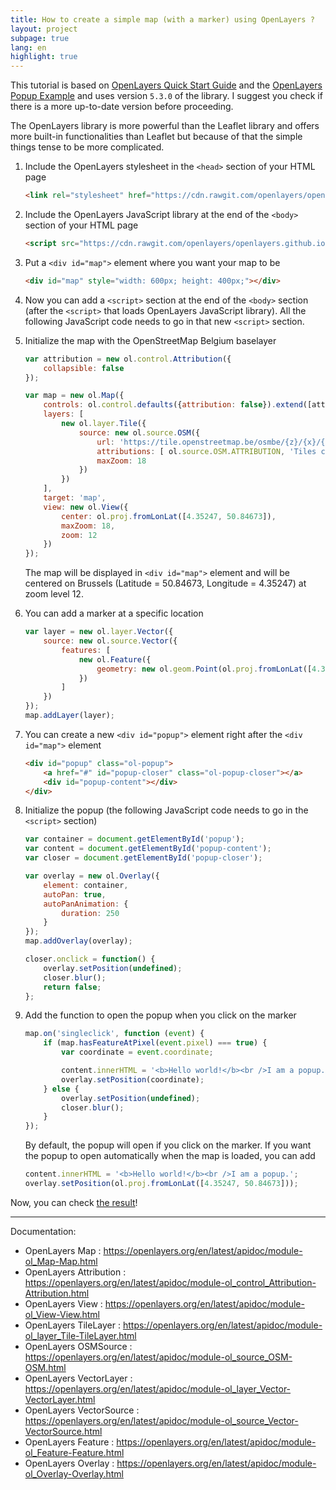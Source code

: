 ```yaml
---
title: How to create a simple map (with a marker) using OpenLayers ?
layout: project
subpage: true
lang: en
highlight: true
---
```


This tutorial is based on [OpenLayers Quick Start Guide](https://openlayers.org/en/latest/doc/quickstart.html) and the [OpenLayers Popup Example](https://openlayers.org/en/latest/examples/popup.html) and uses version `5.3.0` of the library. I suggest you check if there is a more up-to-date version before proceeding.

The OpenLayers library is more powerful than the Leaflet library and offers more built-in functionalities than Leaflet but because of that the simple things tense to be more complicated.

1. Include the OpenLayers stylesheet in the `<head>` section of your HTML page

    ```html
    <link rel="stylesheet" href="https://cdn.rawgit.com/openlayers/openlayers.github.io/master/en/v5.3.0/css/ol.css" type="text/css">
    ```

2. Include the OpenLayers JavaScript library at the end of the `<body>` section of your HTML page

    ```html
    <script src="https://cdn.rawgit.com/openlayers/openlayers.github.io/master/en/v5.3.0/build/ol.js"></script>
    ```

3. Put a `<div id="map">` element where you want your map to be

    ```html
    <div id="map" style="width: 600px; height: 400px;"></div>
    ```

4. Now you can add a `<script>` section at the end of the `<body>` section (after the `<script>` that loads OpenLayers JavaScript library). All the following JavaScript code needs to go in that new `<script>` section.

5. Initialize the map with the OpenStreetMap Belgium baselayer

    ```js
    var attribution = new ol.control.Attribution({
        collapsible: false
    });

    var map = new ol.Map({
        controls: ol.control.defaults({attribution: false}).extend([attribution]),
        layers: [
            new ol.layer.Tile({
                source: new ol.source.OSM({
                    url: 'https://tile.openstreetmap.be/osmbe/{z}/{x}/{y}.png',
                    attributions: [ ol.source.OSM.ATTRIBUTION, 'Tiles courtesy of <a href="https://geo6.be/">GEO-6</a>' ],
                    maxZoom: 18
                })
            })
        ],
        target: 'map',
        view: new ol.View({
            center: ol.proj.fromLonLat([4.35247, 50.84673]),
            maxZoom: 18,
            zoom: 12
        })
    });
    ```

    The map will be displayed in `<div id="map">` element and will be centered on Brussels (Latitude = 50.84673, Longitude = 4.35247) at zoom level 12.

6. You can add a marker at a specific location

    ```js
    var layer = new ol.layer.Vector({
        source: new ol.source.Vector({
            features: [
                new ol.Feature({
                    geometry: new ol.geom.Point(ol.proj.fromLonLat([4.35247, 50.84673]))
                })
            ]
        })
    });
    map.addLayer(layer);
    ```

7. You can create a new `<div id="popup">` element right after the `<div id="map">` element

    ```html
    <div id="popup" class="ol-popup">
        <a href="#" id="popup-closer" class="ol-popup-closer"></a>
        <div id="popup-content"></div>
    </div>
    ```

8. Initialize the popup (the following JavaScript code needs to go in the `<script>` section)

    ```js
    var container = document.getElementById('popup');
    var content = document.getElementById('popup-content');
    var closer = document.getElementById('popup-closer');

    var overlay = new ol.Overlay({
        element: container,
        autoPan: true,
        autoPanAnimation: {
            duration: 250
        }
    });
    map.addOverlay(overlay);

    closer.onclick = function() {
        overlay.setPosition(undefined);
        closer.blur();
        return false;
    };
    ```

9. Add the function to open the popup when you click on the marker

    ```js
    map.on('singleclick', function (event) {
        if (map.hasFeatureAtPixel(event.pixel) === true) {
            var coordinate = event.coordinate;

            content.innerHTML = '<b>Hello world!</b><br />I am a popup.';
            overlay.setPosition(coordinate);
        } else {
            overlay.setPosition(undefined);
            closer.blur();
        }
    });
    ```

    By default, the popup will open if you click on the marker.
    If you want the popup to open automatically when the map is loaded, you can add

    ```js
    content.innerHTML = '<b>Hello world!</b><br />I am a popup.';
    overlay.setPosition(ol.proj.fromLonLat([4.35247, 50.84673]));
    ```

Now, you can check [the result](./openlayers-demo.html)!

---

Documentation:

- OpenLayers Map : <https://openlayers.org/en/latest/apidoc/module-ol_Map-Map.html>
- OpenLayers Attribution : <https://openlayers.org/en/latest/apidoc/module-ol_control_Attribution-Attribution.html>
- OpenLayers View : <https://openlayers.org/en/latest/apidoc/module-ol_View-View.html>
- OpenLayers TileLayer : <https://openlayers.org/en/latest/apidoc/module-ol_layer_Tile-TileLayer.html>
- OpenLayers OSMSource : <https://openlayers.org/en/latest/apidoc/module-ol_source_OSM-OSM.html>
- OpenLayers VectorLayer : <https://openlayers.org/en/latest/apidoc/module-ol_layer_Vector-VectorLayer.html>
- OpenLayers VectorSource : <https://openlayers.org/en/latest/apidoc/module-ol_source_Vector-VectorSource.html>
- OpenLayers Feature : <https://openlayers.org/en/latest/apidoc/module-ol_Feature-Feature.html>
- OpenLayers Overlay : <https://openlayers.org/en/latest/apidoc/module-ol_Overlay-Overlay.html>
